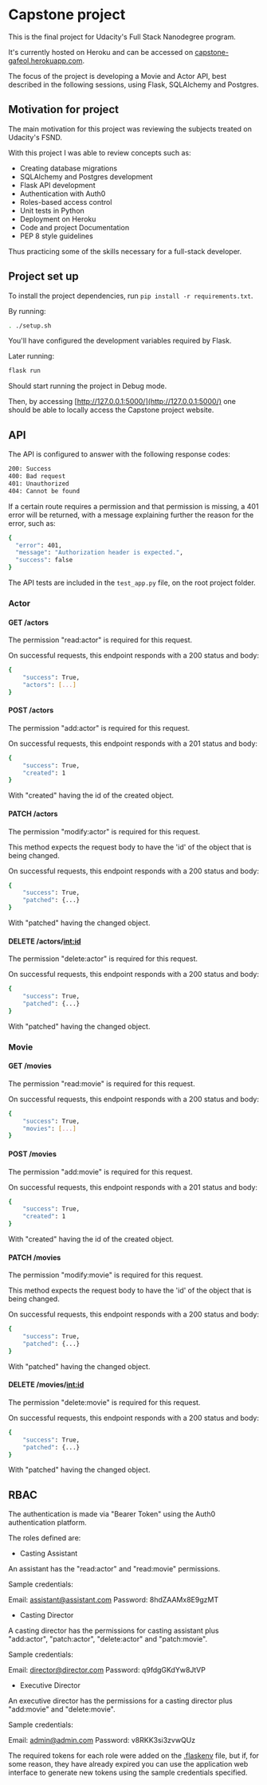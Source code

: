 # Capstone project

This is the final project for Udacity's Full Stack Nanodegree program.

It's currently hosted on Heroku and can be accessed on [capstone-gafeol.herokuapp.com](https://capstone-gafeol.herokuapp.com/).

The focus of the project is developing a Movie and Actor API, best described in the following sessions, using Flask, SQLAlchemy and Postgres.

## Motivation for project

The main motivation for this project was reviewing the subjects treated on Udacity's FSND.

With this project I was able to review concepts such as:

- Creating database migrations
- SQLAlchemy and Postgres development
- Flask API development
- Authentication with Auth0
- Roles-based access control
- Unit tests in Python
- Deployment on Heroku
- Code and project Documentation
- PEP 8 style guidelines

Thus practicing some of the skills necessary for a full-stack developer.

## Project set up

To install the project dependencies, run `pip install -r requirements.txt`.

By running:

```bash
. ./setup.sh
```

You'll have configured the development variables required by Flask.

Later running:

```bash
flask run
```

Should start running the project in Debug mode.

Then, by accessing [http://127.0.0.1:5000/](http://127.0.0.1:5000/) one should be able to locally access the Capstone project website.

## API

The API is configured to answer with the following response codes:

```bash
200: Success
400: Bad request
401: Unauthorized
404: Cannot be found
```

If a certain route requires a permission and that permission is missing, a 401 error will be returned, with a message explaining further the reason for the error, such as:

```bash
{
  "error": 401,
  "message": "Authorization header is expected.",
  "success": false
}
```

The API tests are included in the `test_app.py` file, on the root project folder.

### Actor

#### GET /actors

The permission "read:actor" is required for this request.

On successful requests, this endpoint responds with a 200 status and body:

```bash
{
    "success": True,
    "actors": [...]
}
```

#### POST /actors

The permission "add:actor" is required for this request.

On successful requests, this endpoint responds with a 201 status and body:

```bash
{
    "success": True,
    "created": 1
}
```

With "created" having the id of the created object.

#### PATCH /actors

The permission "modify:actor" is required for this request.

This method expects the request body to have the 'id' of the object that is being changed.

On successful requests, this endpoint responds with a 200 status and body:

```bash
{
    "success": True,
    "patched": {...}
}
```

With "patched" having the changed object.

#### DELETE /actors/<int:id>

The permission "delete:actor" is required for this request.

On successful requests, this endpoint responds with a 200 status and body:

```bash
{
    "success": True,
    "patched": {...}
}
```

With "patched" having the changed object.

### Movie

#### GET /movies

The permission "read:movie" is required for this request.

On successful requests, this endpoint responds with a 200 status and body:

```bash
{
    "success": True,
    "movies": [...]
}
```

#### POST /movies

The permission "add:movie" is required for this request.

On successful requests, this endpoint responds with a 201 status and body:

```bash
{
    "success": True,
    "created": 1
}
```

With "created" having the id of the created object.

#### PATCH /movies

The permission "modify:movie" is required for this request.

This method expects the request body to have the 'id' of the object that is being changed.

On successful requests, this endpoint responds with a 200 status and body:

```bash
{
    "success": True,
    "patched": {...}
}
```

With "patched" having the changed object.

#### DELETE /movies/<int:id>

The permission "delete:movie" is required for this request.

On successful requests, this endpoint responds with a 200 status and body:

```bash
{
    "success": True,
    "patched": {...}
}
```

With "patched" having the changed object.

## RBAC

The authentication is made via "Bearer Token" using the Auth0 authentication platform.

The roles defined are:

- Casting Assistant

An assistant has the "read:actor" and "read:movie" permissions.

Sample credentials:

Email: assistant@assistant.com
Password: 8hdZAAMx8E9gzMT

- Casting Director

A casting director has the permissions for casting assistant plus "add:actor", "patch:actor", "delete:actor" and "patch:movie".

Sample credentials:

Email:  director@director.com
Password: q9fdgGKdYw8JtVP

- Executive Director

An executive director has the permissions for a casting director plus "add:movie" and "delete:movie".

Sample credentials:

Email: admin@admin.com
Password: v8RKK3si3zvwQUz

The required tokens for each role were added on the [.flaskenv](.flaskenv) file, but if, for some reason, they have already expired you can use the application web interface to generate new tokens using the sample credentials specified.
